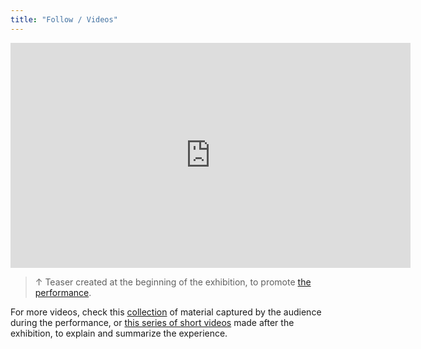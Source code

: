 ```yaml
---
title: "Follow / Videos"
---
```

<iframe src="https://player.vimeo.com/video/265280923?color=ffffff&title=0&byline=0&portrait=0" width="640" height="360" frameborder="0" allow="autoplay; fullscreen; picture-in-picture" allowfullscreen></iframe>

>↑ Teaser created at the beginning of the exhibition, to promote [the performance](202103150141). 

For more videos, check this [collection](https://www.flickr.com/photos/danielarmengolaltayo/albums/72157699877654952) of material captured by the audience during the performance, or [this series of short videos](202104081544) made after the exhibition, to explain and summarize the experience. 